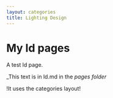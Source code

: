 ```yaml
---
layout: categories
title: Lighting Design
---
```

# My ld pages

A test ld page.

_This text is in ld.md in the _pages folder_

!It uses the categories layout!
